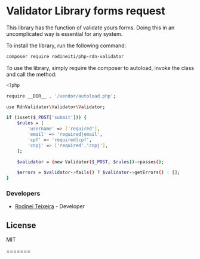 # Validator Library forms request

This library has the function of validate yours forms. Doing this in an uncomplicated way is essential for any system.

To install the library, run the following command:

```sh
composer require rodineiti/php-rdn-validator
```


To use the library, simply require the composer to autoload, invoke the class and call the method:

```sh
<?php

require __DIR__ . '/vendor/autoload.php';

use RdnValidator\Validator\Validator;

if (isset($_POST['submit'])) {
	$rules = [
		'username' => ['required'],
		'email' => 'required|email',
        'cpf' => 'required|cpf',
        'cnpj' => ['required','cnpj'],
	];

	$validator = (new Validator($_POST, $rules))->passes();

	$errors = $validator->fails() ? $validator->getErrors() : [];
}
```

### Developers
* [Rodinei Teixeira] - Developer

License
----

MIT

[//]:#
[Rodinei Teixeira]: <mailto:rodinei.developer@hotmail.com>
=======